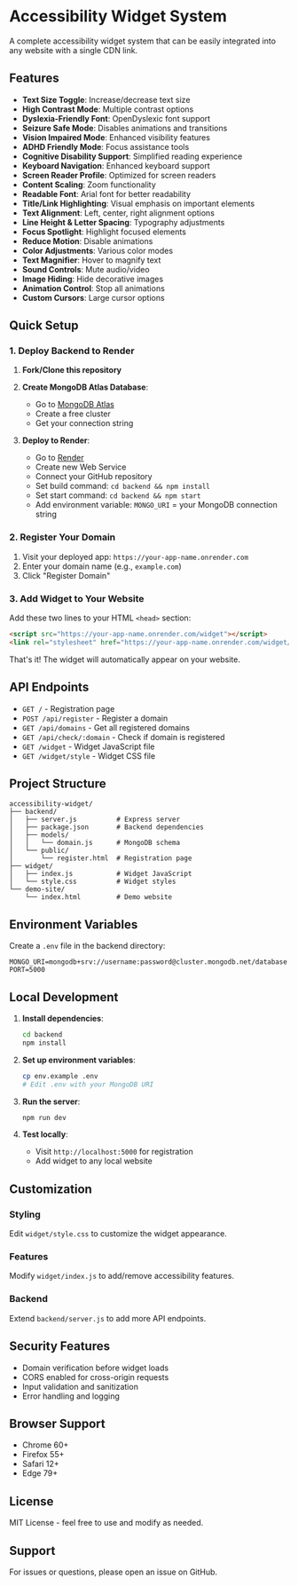 # Accessibility Widget System

A complete accessibility widget system that can be easily integrated into any website with a single CDN link.

## Features

- **Text Size Toggle**: Increase/decrease text size
- **High Contrast Mode**: Multiple contrast options
- **Dyslexia-Friendly Font**: OpenDyslexic font support
- **Seizure Safe Mode**: Disables animations and transitions
- **Vision Impaired Mode**: Enhanced visibility features
- **ADHD Friendly Mode**: Focus assistance tools
- **Cognitive Disability Support**: Simplified reading experience
- **Keyboard Navigation**: Enhanced keyboard support
- **Screen Reader Profile**: Optimized for screen readers
- **Content Scaling**: Zoom functionality
- **Readable Font**: Arial font for better readability
- **Title/Link Highlighting**: Visual emphasis on important elements
- **Text Alignment**: Left, center, right alignment options
- **Line Height & Letter Spacing**: Typography adjustments
- **Focus Spotlight**: Highlight focused elements
- **Reduce Motion**: Disable animations
- **Color Adjustments**: Various color modes
- **Text Magnifier**: Hover to magnify text
- **Sound Controls**: Mute audio/video
- **Image Hiding**: Hide decorative images
- **Animation Control**: Stop all animations
- **Custom Cursors**: Large cursor options

## Quick Setup

### 1. Deploy Backend to Render

1. **Fork/Clone this repository**
2. **Create MongoDB Atlas Database**:
   - Go to [MongoDB Atlas](https://www.mongodb.com/atlas)
   - Create a free cluster
   - Get your connection string

3. **Deploy to Render**:
   - Go to [Render](https://render.com)
   - Create new Web Service
   - Connect your GitHub repository
   - Set build command: `cd backend && npm install`
   - Set start command: `cd backend && npm start`
   - Add environment variable: `MONGO_URI` = your MongoDB connection string

### 2. Register Your Domain

1. Visit your deployed app: `https://your-app-name.onrender.com`
2. Enter your domain name (e.g., `example.com`)
3. Click "Register Domain"

### 3. Add Widget to Your Website

Add these two lines to your HTML `<head>` section:

```html
<script src="https://your-app-name.onrender.com/widget"></script>
<link rel="stylesheet" href="https://your-app-name.onrender.com/widget/style">
```

That's it! The widget will automatically appear on your website.

## API Endpoints

- `GET /` - Registration page
- `POST /api/register` - Register a domain
- `GET /api/domains` - Get all registered domains
- `GET /api/check/:domain` - Check if domain is registered
- `GET /widget` - Widget JavaScript file
- `GET /widget/style` - Widget CSS file

## Project Structure

```
accessibility-widget/
├── backend/
│   ├── server.js          # Express server
│   ├── package.json       # Backend dependencies
│   ├── models/
│   │   └── domain.js      # MongoDB schema
│   └── public/
│       └── register.html  # Registration page
├── widget/
│   ├── index.js           # Widget JavaScript
│   └── style.css          # Widget styles
└── demo-site/
    └── index.html         # Demo website
```

## Environment Variables

Create a `.env` file in the backend directory:

```env
MONGO_URI=mongodb+srv://username:password@cluster.mongodb.net/database
PORT=5000
```

## Local Development

1. **Install dependencies**:
   ```bash
   cd backend
   npm install
   ```

2. **Set up environment variables**:
   ```bash
   cp env.example .env
   # Edit .env with your MongoDB URI
   ```

3. **Run the server**:
   ```bash
   npm run dev
   ```

4. **Test locally**:
   - Visit `http://localhost:5000` for registration
   - Add widget to any local website

## Customization

### Styling
Edit `widget/style.css` to customize the widget appearance.

### Features
Modify `widget/index.js` to add/remove accessibility features.

### Backend
Extend `backend/server.js` to add more API endpoints.

## Security Features

- Domain verification before widget loads
- CORS enabled for cross-origin requests
- Input validation and sanitization
- Error handling and logging

## Browser Support

- Chrome 60+
- Firefox 55+
- Safari 12+
- Edge 79+

## License

MIT License - feel free to use and modify as needed.

## Support

For issues or questions, please open an issue on GitHub.
